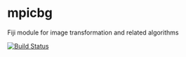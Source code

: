 # mpicbg

Fiji module for image transformation and related algorithms

[![Build Status](https://app.travis-ci.com/axtimwalde/mpicbg.svg?branch=master)](https://app.travis-ci.com/axtimwalde/mpicbg)
